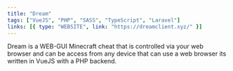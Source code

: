 ```yaml
---
title: "Dream"
tags: ["VueJS", "PHP", "SASS", "TypeScript", "Laravel"]
links: [{ type: "WEBSITE", link: "https://dreamclient.xyz/" }]
---
```


Dream is a WEB-GUI Minecraft cheat that is controlled via your web browser and can be access from any device that can use a web browser its written in VueJS with a PHP backend.
